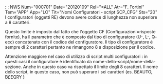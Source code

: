  :  : NWS Num="000701" Date="20120109" Rel="\*ALL" Atr="F. Fortini" Tem="APP" App="LO" Tit="Nomi Configuratori - script SCP_CFG" Sts="20"
I configuratori (oggetti RE) devono avere codice di lunghezza non superiore a 8 caratteri.

Questo limite è imposto dal fatto che l'oggetto CF (Configurazioni=risposte fornite), ha il parametro che è composto dal tipo di configuratore (U-, L-, Q- ecc) concatenato con il codice del configuratore.
Il tipo di configuratore è sempre di 2 caratteri pertanto ne rimangono 8 a disposizione per il codice.

Attenzione maggiore nel caso di utilizzo di script multi configuratori :  in questi casi il configuratore è identificato da nome-dello-script/nome-della-sezione.
Anche in questo caso va rispettato il limite degli 8 caratteri.
Il nome dello script, in questo caso, non può superare i sei caratteri (es. B£AUTO, B£EQRY ) 